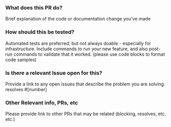 <!-- markdownlint-disable MD041 -->
### What does this PR do?

Brief explanation of the code or documentation change you've made

### How should this be tested?

Automated tests are preferred, but not always doable - especially for infrastructure. Include commands to run your new feature, and also post-run commands to validate that it worked. (please use code blocks to format code samples)

### Is there a relevant Issue open for this?

Provide a link to any open issues that describe the problem you are solving.
resolves #[number]

### Other Relevant info, PRs, etc

Please provide link to other PRs that may be related (blocking, resolves, etc. etc.)
